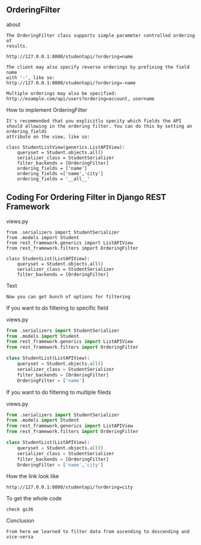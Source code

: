 ## OrderingFilter

about
```text
The OrderingFilter class supports simple parameter controlled ordering of 
results.

http://127.0.0.1:8000/studentapi/?ordering=name

The client may also specify reverse orderings by prefixing the field name
with '-', like so:
http://127.0.0.1:8000/studentapi/?ordering=-name

Multiple orderings may also be specified:
http://example.com/api/users?ordering=account, username
```

How to implement OrderingFilter
```text
It's recommended that you explicitlu specity which fields the API should allowing in the ordering filter. You can do this by setting an ordering_fields
attribute on the view, like so:

class StudentListView(generics.ListAPIView):
    queryset = Student.objects.all()
    serializer_class = StudentSerializer
    filter_backends = [OrderingFilter] 
    ordering_fields = ['name']
    ordering_fields =['name','city']
    ordering_fields = '__all__'
```


## Coding For Ordering Filter in Django REST Framework

views.py
```
from .serializers import StudentSerializer
from .models import Student
from rest_framework.generics import ListAPIView
from rest_framework.filters import OrderingFilter

class StudentList(ListAPIView):
    queryset = Student.objects.all()
    serializer_class = StudentSerializer
    filter_backends = [OrderingFilter]
```
Text
```
Now you can get bunch of options for filtering
```

If you want to do filtering to specific field

views.py
```python
from .serializers import StudentSerializer
from .models import Student
from rest_framework.generics import ListAPIView
from rest_framework.filters import OrderingFilter

class StudentList(ListAPIView):
    queryset = Student.objects.all()
    serializer_class = StudentSerializer
    filter_backends = [OrderingFilter]
    OrderingFilter = ['name']
```

If you want to do filtering to multiple fileds

views.py
```python
from .serializers import StudentSerializer
from .models import Student
from rest_framework.generics import ListAPIView
from rest_framework.filters import OrderingFilter

class StudentList(ListAPIView):
    queryset = Student.objects.all()
    serializer_class = StudentSerializer
    filter_backends = [OrderingFilter]
    OrderingFilter = ['name','city']
```

How the link look like
```text
http://127.0.0.1:8000/studentapi/?ordering=city
````

To get the whole code
```text
check gs36
```

Conclusion
```text
From here we learned to filter data from ascending to descending and vice-versa
```

